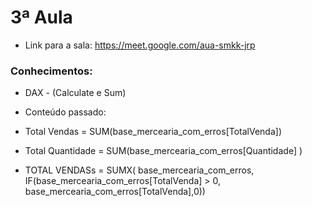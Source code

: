 # 3ª Aula
- Link para a sala: https://meet.google.com/aua-smkk-jrp
### Conhecimentos:
- DAX - (Calculate e Sum)

- Conteúdo passado:
- Total Vendas = SUM(base_mercearia_com_erros[TotalVenda])
- Total Quantidade = SUM(base_mercearia_com_erros[Quantidade] )
- TOTAL VENDASs = SUMX(
    base_mercearia_com_erros,
IF(base_mercearia_com_erros[TotalVenda] > 0, base_mercearia_com_erros[TotalVenda],0))
